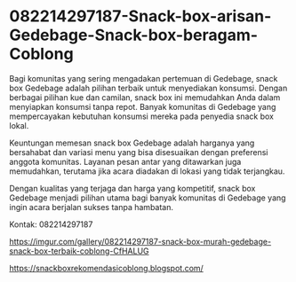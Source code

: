 # 082214297187-Snack-box-arisan-Gedebage-Snack-box-beragam-Coblong
Bagi komunitas yang sering mengadakan pertemuan di Gedebage, snack box Gedebage adalah pilihan terbaik untuk menyediakan konsumsi. Dengan berbagai pilihan kue dan camilan, snack box ini memudahkan Anda dalam menyiapkan konsumsi tanpa repot. Banyak komunitas di Gedebage yang mempercayakan kebutuhan konsumsi mereka pada penyedia snack box lokal.

Keuntungan memesan snack box Gedebage adalah harganya yang bersahabat dan variasi menu yang bisa disesuaikan dengan preferensi anggota komunitas. Layanan pesan antar yang ditawarkan juga memudahkan, terutama jika acara diadakan di lokasi yang tidak terjangkau.

Dengan kualitas yang terjaga dan harga yang kompetitif, snack box Gedebage menjadi pilihan utama bagi banyak komunitas di Gedebage yang ingin acara berjalan sukses tanpa hambatan.

Kontak:
082214297187

https://imgur.com/gallery/082214297187-snack-box-murah-gedebage-snack-box-terbaik-coblong-CfHALUG

https://snackboxrekomendasicoblong.blogspot.com/
